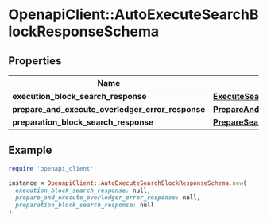# OpenapiClient::AutoExecuteSearchBlockResponseSchema

## Properties

| Name | Type | Description | Notes |
| ---- | ---- | ----------- | ----- |
| **execution_block_search_response** | [**ExecuteSearchBlockResponse**](ExecuteSearchBlockResponse.md) |  | [optional] |
| **prepare_and_execute_overledger_error_response** | [**PrepareAndExecuteOverledgerErrorResponse**](PrepareAndExecuteOverledgerErrorResponse.md) |  | [optional] |
| **preparation_block_search_response** | [**PrepareSearchResponseSchema**](PrepareSearchResponseSchema.md) |  | [optional] |

## Example

```ruby
require 'openapi_client'

instance = OpenapiClient::AutoExecuteSearchBlockResponseSchema.new(
  execution_block_search_response: null,
  prepare_and_execute_overledger_error_response: null,
  preparation_block_search_response: null
)
```

